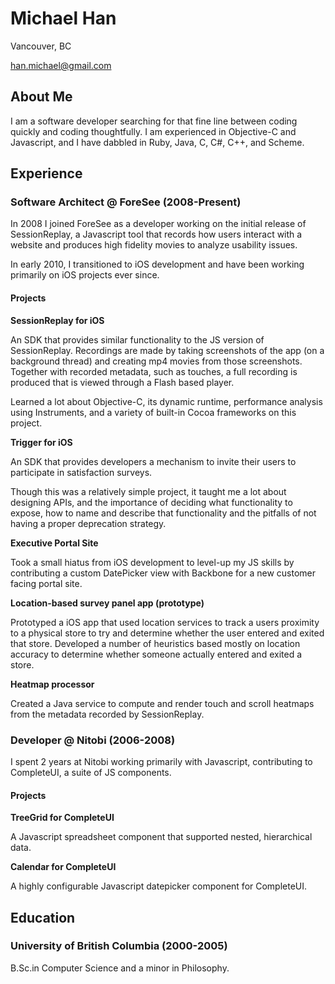 # Michael Han

Vancouver, BC

han.michael@gmail.com


## About Me

I am a software developer searching for that fine line between coding quickly
and coding thoughtfully. I am experienced in Objective-C and Javascript, and I have
dabbled in Ruby, Java, C, C#, C++, and Scheme.


## Experience

### Software Architect @ ForeSee (2008-Present)

In 2008 I joined ForeSee as a developer working on the initial release
of SessionReplay, a Javascript tool that records how users interact with a website
and produces high fidelity movies to analyze usability issues.

In early 2010, I transitioned to iOS development and have been working primarily on 
iOS projects ever since.

#### Projects

**SessionReplay for iOS**

An SDK that provides similar functionality to the JS version of SessionReplay. Recordings
are made by taking screenshots of the app (on a background thread) and creating mp4 movies
from those screenshots. Together with recorded metadata, such as touches, a full recording 
is produced that is viewed through a Flash based player.

Learned a lot about Objective-C, its dynamic runtime, performance analysis using 
Instruments, and a variety of built-in Cocoa frameworks on this project.

**Trigger for iOS**

An SDK that provides developers a mechanism to invite their users to participate
in satisfaction surveys.

Though this was a relatively simple project, it taught me a lot about designing APIs,
and the importance of deciding what functionality to expose, how to name and describe
that functionality and the pitfalls of not having a proper deprecation strategy.

**Executive Portal Site**

Took a small hiatus from iOS development to level-up my JS skills by contributing
a custom DatePicker view with Backbone for a new customer facing portal site.

**Location-based survey panel app (prototype)**

Prototyped a iOS app that used location services to track a users proximity
to a physical store to try and determine whether the user entered and exited that store.
Developed a number of heuristics based mostly on location accuracy to determine whether
someone actually entered and exited a store.

**Heatmap processor**

Created a Java service to compute and render touch and scroll heatmaps 
from the metadata recorded by SessionReplay.


### Developer @ Nitobi (2006-2008)

I spent 2 years at Nitobi working primarily with Javascript, contributing to
CompleteUI, a suite of JS components.

#### Projects

**TreeGrid for CompleteUI**

A Javascript spreadsheet component that supported nested, hierarchical data.

**Calendar for CompleteUI**

A highly configurable Javascript datepicker component for CompleteUI.


## Education

### University of British Columbia (2000-2005)

B.Sc.in Computer Science and a minor in Philosophy.
